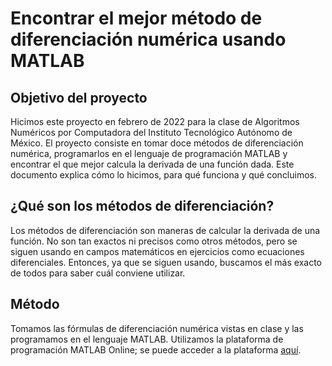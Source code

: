 ﻿# Encontrar el mejor método de diferenciación numérica usando MATLAB

## Objetivo del proyecto
Hicimos este proyecto en febrero de 2022 para la clase de Algoritmos Numéricos por Computadora del Instituto Tecnológico Autónomo de México. El proyecto consiste en tomar doce métodos de diferenciación numérica, programarlos en el lenguaje de programación MATLAB y encontrar el que mejor calcula la derivada de una función dada. Este documento explica cómo lo hicimos, para qué funciona y qué concluimos.
## ¿Qué son los métodos de diferenciación? 
Los métodos de diferenciación son maneras de calcular la derivada de una función. No son tan exactos ni precisos como otros métodos, pero se siguen usando en campos matemáticos en ejercicios como ecuaciones diferenciales. Entonces, ya que se siguen usando, buscamos el más exacto de todos para saber cuál conviene utilizar.
## Método
Tomamos las fórmulas de diferenciación numérica vistas en clase y las programamos en el lenguaje MATLAB. Utilizamos la plataforma de programación MATLAB Online; se puede acceder a la plataforma [aquí](https://la.mathworks.com/products/matlab-online.html?requestedDomain=).

